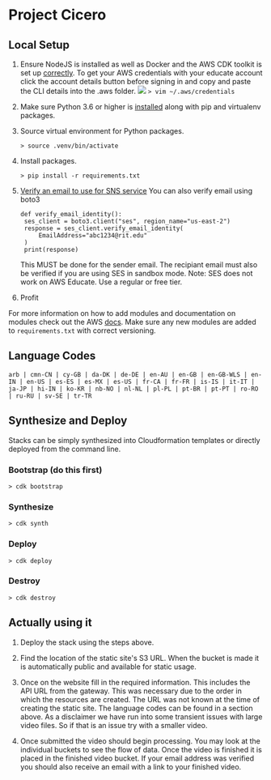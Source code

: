 # Project Cicero

## Local Setup

1. Ensure NodeJS is installed as well as Docker and the AWS CDK toolkit is set up [correctly](https://docs.aws.amazon.com/cdk/latest/guide/work-with.html#work-with-prerequisites). To get your AWS credentials with your educate account click the account details button before signing in and copy and paste the CLI details into the .aws folder.
   ![](https://user-images.githubusercontent.com/31460379/112003536-5d314f80-8af7-11eb-8912-1a53db51ce73.png)
    `> vim ~/.aws/credentials`
2. Make sure Python 3.6 or higher is [installed](https://www.python.org/downloads/) along with pip and virtualenv packages.
3. Source virtual environment for Python packages.
    
    `> source .venv/bin/activate`
4. Install packages.

    `> pip install -r requirements.txt`

5. [Verify an email to use for SNS service](https://docs.aws.amazon.com/ses/latest/DeveloperGuide/verify-email-addresses-procedure.html)
   You can also verify email using boto3
   ```
   def verify_email_identity():
    ses_client = boto3.client("ses", region_name="us-east-2")
    response = ses_client.verify_email_identity(
        EmailAddress="abc1234@rit.edu"
    )
    print(response)
    ```
    This MUST be done for the sender email. The recipiant email must also be verified if you are using SES in sandbox mode.
    Note: SES does not work on AWS Educate. Use a regular or free tier.

6. Profit

For more information on how to add modules and documentation on modules check out the AWS [docs](https://docs.aws.amazon.com/cdk/latest/guide/work-with-cdk-python.html). Make sure any new modules are added to `requirements.txt` with correct versioning. 


## Language Codes

`arb | cmn-CN | cy-GB | da-DK | de-DE | en-AU | en-GB | en-GB-WLS | en-IN | en-US | es-ES | es-MX | es-US | fr-CA | fr-FR | is-IS | it-IT | ja-JP | hi-IN | ko-KR | nb-NO | nl-NL | pl-PL | pt-BR | pt-PT | ro-RO | ru-RU | sv-SE | tr-TR`

## Synthesize and Deploy
Stacks can be simply synthesized into Cloudformation templates or directly deployed from the command line. 

### Bootstrap (do this first)
`> cdk bootstrap`

### Synthesize
`> cdk synth`

### Deploy
`> cdk deploy`

### Destroy
`> cdk destroy`

## Actually using it

1. Deploy the stack using the steps above.

2. Find the location of the static site's S3 URL. When the bucket is made it is automatically public and available for static usage.

3. Once on the website fill in the required information. This includes the API URL from the gateway. This was necessary due to the order in which the resources are created. The URL was not known at the time of creating the static site. The language codes can be found in a section above. As a disclaimer we have run into some transient issues with large video files. So if that is an issue try with a smaller video. 

4. Once submitted the video should begin processing. You may look at the individual buckets to see the flow of data. Once the video is finished it is placed in the finished video bucket. If your email address was verified you should also receive an email with a link to your finished video. 
